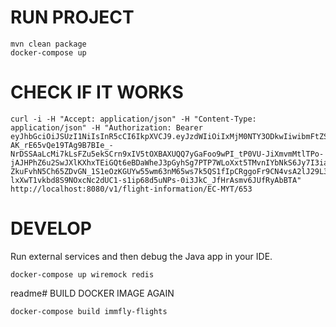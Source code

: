 # RUN PROJECT
```
mvn clean package
docker-compose up
```
# CHECK IF IT WORKS
```
curl -i -H "Accept: application/json" -H "Content-Type: application/json" -H "Authorization: Bearer eyJhbGciOiJSUzI1NiIsInR5cCI6IkpXVCJ9.eyJzdWIiOiIxMjM0NTY3ODkwIiwibmFtZSI6IkpvaG4gRG9lIiwiYWRtaW4iOnRydWUsImlhdCI6MTUxNjIzOTAyMiwiZXhwIjoxODkzNDU2MDAwLCJzY29wZSI6WyJBRE1JTiJdfQ.hG5b6nwwWtVyPxKgvXSLQhVqGHxScWW-AK_rE65vQe19TAg9B7BIe_-NrDSSAaLcMi7kLsFZu5ekSCrn9xIV5tOXBAXUQQ7yGaFoo9wPI_tP0VU-JiXmvmMtlTPo-jAJHPhZ6u2SwJXlKXhxTEiGQt6eBDaWheJ3pGyhSg7PTP7WLoXxt5TMvnIYbNkS6Jy7I3iapDI32Fw2U-ZkuFvhN5Ch65ZDvGN_1S1eOzKGUYw55wm63nM65ws7k5QS1fIpCRggoFr9CN4vsA2lJ29L3-lxXwT1vkbd8S9NOxcNc2dUC1-s1ip68d5uNPs-0i3JkC_JfHrAsmv6JUfRyAbBTA" http://localhost:8080/v1/flight-information/EC-MYT/653
```

# DEVELOP
Run external services and then debug the Java app in your IDE.
```
docker-compose up wiremock redis
```

readme# BUILD DOCKER IMAGE AGAIN
```
docker-compose build immfly-flights
```
